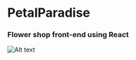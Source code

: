 # PetalParadise
### Flower shop front-end using React

![Alt text](relative%20preview/petalparadise-0.png?raw=true "Title")
